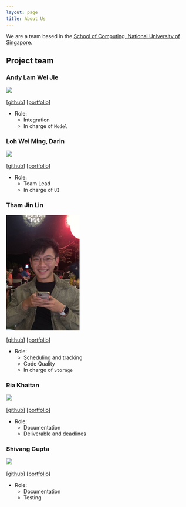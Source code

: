 ```yaml
---
layout: page
title: About Us
---
```


We are a team based in the [School of Computing, National University of Singapore](http://www.comp.nus.edu.sg).

## Project team

### Andy Lam Wei Jie

<img src="images/johndoe.png" width="200px">

[[github](https://github.com/lamwj98)]
[[portfolio](team/johndoe.md)]

- Role:
  - Integration
  - In charge of `Model`

### Loh Wei Ming, Darin

<img src="images/johndoe.png" width="200px">

[[github](http://github.com/talkintomato)]
[[portfolio](team/talkintomato.md)]

- Role:
  - Team Lead
  - In charge of `UI`

### Tham Jin Lin

<img src="images/jltham.png" width="200px">

[[github](http://github.com/jltham)]
[[portfolio](team/jltham.md)]

- Role:
  - Scheduling and tracking
  - Code Quality
  - In charge of `Storage`

### Ria Khaitan

<img src="images/johndoe.png" width="200px">

[[github](http://github.com/riakhaitan)] [[portfolio](team/johndoe.md)]

- Role:
  - Documentation
  - Deliverable and deadlines

### Shivang Gupta

<img src="images/shivang211.png" width="200px">

[[github](http://github.com/Shivang211)]
[[portfolio](team/shivang211.md)]

- Role:
  - Documentation
  - Testing
